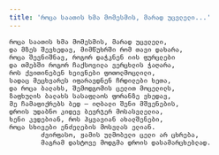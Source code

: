 ```yaml
---
title: 'როცა საათის ხმა მომესმის, მარად უცვლელი...'
---
```


    როცა საათის ხმა მომესმის, მარად უცვლელი,
    და მზეს შევხედავ, მიმწუხრში რომ თავი დახარა,
    როცა შევნიშნავ, როგორ დაჭკნენ იის ფურცლები
    და თმებში როგორ ჩაქსოვილა ვერცხლის ჭაღარა,
    როს ქვითინებენ ხეივნები ფოთოლმოცლილი,
    სადაც მეცხვარეს იფარავდნენ ჩრდილები ხეთა,
    და როცა ბალახს, შემოდგომის ცელით მოცელილს,
    ზაფხულის ბალახს სასაფლაოს ფორანზე ვხედავ,
    მე ჩამაფიქრებს ბედ – იღბალი შენი მშვენების,
    დროის უდაბნო კიდევ ბევრჯერ მოსასვლელია,
    ხენი კვდებიან, როს ჰყვავიან ახალშენები,
    როცა სხივები ენძელების მოსვლას ელიან.
            ძვირფასო, ჟამის ულმობელი ცელი არ ცხრება,
            მაგრამ დასტოვე მოდგმა დროის დასამარცხებლად.
